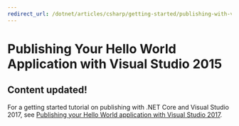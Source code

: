 ```yaml
---
redirect_url: /dotnet/articles/csharp/getting-started/publishing-with-visual-studio-2017
---
```


# Publishing Your Hello World Application with Visual Studio 2015 #

## Content updated!

For a getting started tutorial on publishing with .NET Core and Visual Studio 2017, see [Publishing your Hello World application with Visual Studio 2017](publishing-with-visual-studio-2017.md).
